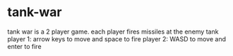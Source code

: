 # tank-war
tank war is a 2 player game.
each player fires missiles at the enemy tank
player 1: arrow keys to move and space to fire
player 2: WASD to move and enter to fire
